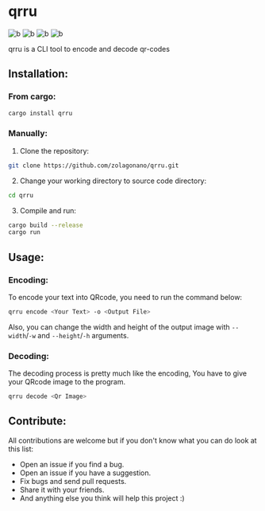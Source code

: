 # qrru

![b](https://img.shields.io/crates/l/qrru)
![b](https://img.shields.io/crates/d/qrru)
![b](https://img.shields.io/crates/v/qrru)
![b](https://img.shields.io/docsrs/qrru)

qrru is a CLI tool to encode and decode qr-codes

## Installation:

### From cargo:

```bash
cargo install qrru
```

### Manually:

1. Clone the repository:

```bash
git clone https://github.com/zolagonano/qrru.git
```

2. Change your working directory to source code directory:

```bash
cd qrru
```

3. Compile and run:

```bash
cargo build --release
cargo run
```

## Usage:

### Encoding:

To encode your text into QRcode, you  need to run the command below:

```bash
qrru encode <Your Text> -o <Output File>
```

Also, you can change the width and height of the output image with `--width`/`-w` and `--height`/`-h` arguments.

### Decoding:

The decoding process is pretty much like the encoding, You have to give your QRcode image to the program.

```bash
qrru decode <Qr Image>
```

## Contribute:
All contributions are welcome but if you don't know what you can do look at this list:

- Open an issue if you find a bug.
- Open an issue if you have a suggestion.
- Fix bugs and send pull requests.
- Share it with your friends.
- And anything else you think will help this project :)
